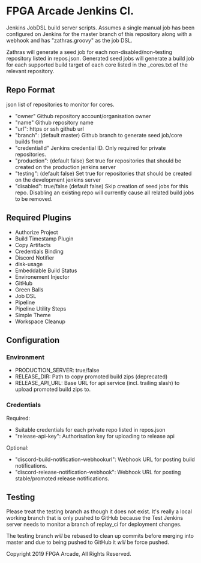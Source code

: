 # FPGA Arcade Jenkins CI.

Jenkins JobDSL build server scripts. Assumes a single manual job has been
configured on Jenkins for the master branch of this repository along with a
webhook and has "zathras.groovy" as the job DSL.

Zathras will generate a seed job for each non-disabled/non-testing repository
listed in repos.json. Generated seed jobs will generate a build job for
each supported build target of each core listed in the _cores.txt of the
relevant repository.

## Repo Format

json list of repositories to monitor for cores.

  - "owner" Github repository account/organisation owner
  - "name" Github repository name
  - "url": https or ssh github url
  - "branch": (default master) Github branch to generate seed job/core builds from
  - "credentialId" Jenkins credential ID. Only required for private repositories.
  - "production": (default false) Set true for repositories that should be created
                  on the production jenkins server
  - "testing": (default false) Set true for repositories that should be created
               on the development jenkins server
  - "disabled": true/false (default false) Skip creation of seed jobs for this repo.
                Disabling an existing repo will currently cause all related build
                jobs to be removed.

## Required Plugins

  - Authorize Project
  - Build Timestamp Plugin
  - Copy Artifacts
  - Credentials Binding
  - Discord Notifier
  - disk-usage
  - Embeddable Build Status
  - Environement Injector
  - GitHub
  - Green Balls
  - Job DSL
  - Pipeline
  - Pipeline Utility Steps
  - Simple Theme
  - Workspace Cleanup


## Configuration

### Environment

  - PRODUCTION_SERVER: true/false
  - RELEASE_DIR: Path to copy promoted build zips (deprecated)
  - RELEASE_API_URL: Base URL for api service (incl. trailing slash) to upload
                     promoted build zips to.

### Credentials

Required:
  - Suitable credentials for each private repo listed in repos.json
  - "release-api-key": Authorisation key for uploading to release api

Optional:
  - "discord-build-notification-webhookurl": Webhook URL for posting build notifications.
  - "discord-release-notification-webhook": Webhook URL for posting stable/promoted release notifications.


## Testing

Please treat the testing branch as though it does not exist. It's really a local
working branch that is only pushed to GitHub because the Test Jenkins server needs
to monitor a branch of replay_ci for deployment changes.

The testing branch _will_ be rebased to clean up commits before merging into
master and due to being pushed to GitHub it _will_ be force pushed.

Copyright 2019 FPGA Arcade, All Rights Reserved.
